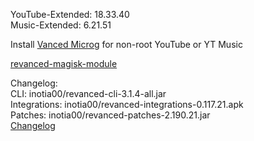 YouTube-Extended: 18.33.40  
Music-Extended: 6.21.51  

Install [Vanced Microg](https://github.com/TeamVanced/VancedMicroG/releases) for non-root YouTube or YT Music  

[revanced-magisk-module](https://github.com/j-hc/revanced-magisk-module)  

Changelog:  
CLI: inotia00/revanced-cli-3.1.4-all.jar  
Integrations: inotia00/revanced-integrations-0.117.21.apk  
Patches: inotia00/revanced-patches-2.190.21.jar  
[Changelog](https://github.com/inotia00/revanced-patches/releases/tag/v2.190.21)  
